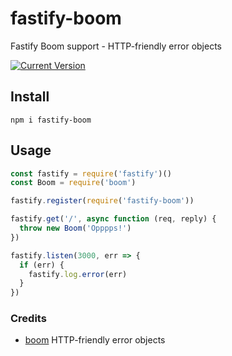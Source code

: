 # fastify-boom

Fastify Boom support - HTTP-friendly error objects

[![Current Version](https://img.shields.io/npm/v/fastify-boom.svg)](https://www.npmjs.com/package/fastify-boom)

## Install
```
npm i fastify-boom
```
## Usage
```js
const fastify = require('fastify')()
const Boom = require('boom')

fastify.register(require('fastify-boom'))

fastify.get('/', async function (req, reply) {
  throw new Boom('Opppps!')
})

fastify.listen(3000, err => {
  if (err) {
    fastify.log.error(err)
  }
})
```

### Credits

- [boom](https://github.com/hapijs/boom) HTTP-friendly error objects 
